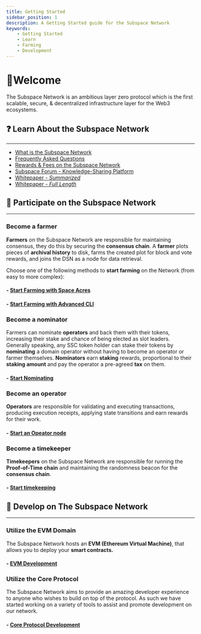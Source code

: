 ```yaml
---
title: Getting Started
sidebar_position: 1
description: A Getting Started guide for the Subspace Network
keywords:
    - Getting Started
    - Learn
    - Farming
    - Development
---
```


# 👋Welcome
The Subspace Network is an ambitious layer zero protocol which is the first scalable, secure, & decentralized infrastructure layer for the Web3 ecosystems. 

## ❓ Learn About the Subspace Network 
---
- [What is the Subspace Network](https://subspace.network/technology)
- [Frequently Asked Questions](https://subspace.network/faq)
- [Rewards & Fees on the Subspace Network](https://academy.autonomys.xyz/subspace-protocol/rewards-and-fees)
- [Subspace Forum - Knowledge-Sharing Platform](https://forum.subspace.network/)
- [Whitepaper - *Summarized*](https://subspace.network/news/subspace-network-whitepaper)
- [Whitepaper - *Full Length*](https://assets.website-files.com/61526a2af87a54e565b0ae92/617759c00edd0e3bd279aa29_Subspace_%20A%20solution%20to%20the%20farmer%27s%20dilemma.pdf)

## 🤝 Participate on the Subspace Network
---
### **Become a farmer**

**Farmers** on the Subspace Network are responsible for maintaining consensus, they do this by securing the **consensus chain**. A **farmer** plots pieces of **archival history** to disk, farms the created plot for block and vote rewards, and joins the DSN as a node for data retrieval.

Choose one of the following methods to **start farming** on the Network (from easy to more complex):

#### - [Start Farming with Space Acres](/docs/farming-&-staking/farming/space-acres/space-acres-install)
#### - [Start Farming with Advanced CLI](/docs/farming-&-staking/farming/advanced-cli/cli-install)

### **Become a nominator**

Farmers can nominate **operators** and back them with their tokens, increasing their stake and chance of being elected as slot leaders. Generally speaking, any SSC token holder can stake their tokens by **nominating** a domain operator without having to become an operator or farmer themselves. **Nominators** earn **staking** rewards, proportional to their **staking amount** and pay the operator a pre-agreed **tax** on them.

#### - [Start Nominating](/docs/farming-&-staking/staking/staking)

### **Become an operator**

**Operators** are responsible for validating and executing transactions, producing execution receipts, applying state transitions and earn rewards for their work.

#### - [Start an Opeator node](/docs/farming-&-staking/staking/operators/register-operator)

### **Become a timekeeper**

**Timekeepers** on the Subspace Network are responsible for running the **Proof-of-Time chain** and maintaining the randomness beacon for the **consensus chain**.

#### - [Start timekeeping](/docs/farming-&-staking/timekeeping)

## 📖 Develop on The Subspace Network
---

### Utilize the EVM Domain

The Subspace Network hosts an **EVM (Ethereum Virtual Machine)**, that allows you to deploy your **smart contracts.** 

#### - [EVM Development](/docs/develop/nova/intro)

### Utilize the Core Protocol
The Subspace Network aims to provide an amazing developer experience to anyone who wishes to build on top of the protocol. As such we have started working on a variety of tools to assist and promote development on our network. 

#### - [Core Protocol Development](https://github.com/subspace/subspace/blob/main/docs/development)
